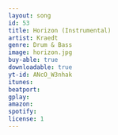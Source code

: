 ```yaml
---
layout: song
id: 53
title: Horizon (Instrumental)
artist: Kraedt
genre: Drum & Bass
image: horizon.jpg
buy-able: true
downloadable: true
yt-id: ANcO_W3nhak
itunes: 
beatport: 
gplay: 
amazon: 
spotify: 
license: 1
---
```

